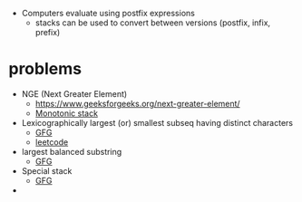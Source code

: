 - Computers evaluate using postfix expressions
  - stacks can be used to convert between versions (postfix, infix, prefix)

# problems
- NGE (Next Greater Element)
	- https://www.geeksforgeeks.org/next-greater-element/
  - [Monotonic stack](https://www.geeksforgeeks.org/introduction-to-monotonic-stack-2/)
- Lexicographically largest (or) smallest subseq having distinct characters
  - [GFG](https://www.geeksforgeeks.org/lexicographically-largest-subsequence-containing-all-distinct-characters-only-once/)
  - [leetcode](https://leetcode.com/problems/smallest-subsequence-of-distinct-characters/description/)
- largest balanced substring
  - [GFG](https://www.geeksforgeeks.org/problems/valid-substring0624/1?itm_source=geeksforgeeks&itm_medium=article&itm_campaign=practice_card)
- Special stack
  - [GFG](https://www.geeksforgeeks.org/design-and-implement-special-stack-data-structure/)
- 
